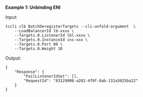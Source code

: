 **Example 1: Unbinding ENI**



Input: 

```
tccli clb BatchDeregisterTargets --cli-unfold-argument  \
    --LoadBalancerId lb-xxxx \
    --Targets.0.ListenerId lbl-xxxx \
    --Targets.0.InstanceId ins-xxx \
    --Targets.0.Port 80 \
    --Targets.0.Weight 10
```

Output: 
```
{
    "Response": {
        "FailListenerIdSet": [],
        "RequestId": "83129908-a282-4f9f-8ab-131a3025ba22"
    }
}
```

